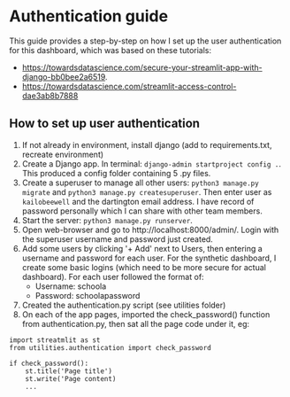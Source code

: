 # Authentication guide

This guide provides a step-by-step on how I set up the user authentication for this dashboard, which was based on these tutorials:
* https://towardsdatascience.com/secure-your-streamlit-app-with-django-bb0bee2a6519.
* https://towardsdatascience.com/streamlit-access-control-dae3ab8b7888

## How to set up user authentication

1. If not already in environment, install django (add to requirements.txt, recreate environment)
2. Create a Django app. In terminal: `django-admin startproject config .`. This produced a config folder containing 5 .py files.
3. Create a superuser to manage all other users: `python3 manage.py migrate` and `python3 manage.py createsuperuser`. Then enter user as `kailobeewell` and the dartington email address. I have record of password personally which I can share with other team members.
4. Start the server: `python3 manage.py runserver`.
5. Open web-browser and go to http://localhost:8000/admin/. Login with the superuser username and password just created.
6. Add some users by clicking '+ Add' next to Users, then entering a username and password for each user. For the synthetic dashboard, I create some basic logins (which need to be more secure for actual dashboard). For each user followed the format of:
    * Username: schoola
    * Password: schoolapassword
7. Created the authentication.py script (see utilities folder)
8. On each of the app pages, imported the check_password() function from authentication.py, then sat all the page code under it, eg:
```
import streatmlit as st
from utilities.authentication import check_password

if check_password():
    st.title('Page title')
    st.write('Page content)
    ...
```